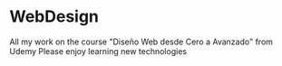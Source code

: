 # WebDesign
All my work on the course "Diseño Web desde Cero a Avanzado" from Udemy
Please enjoy learning new technologies
